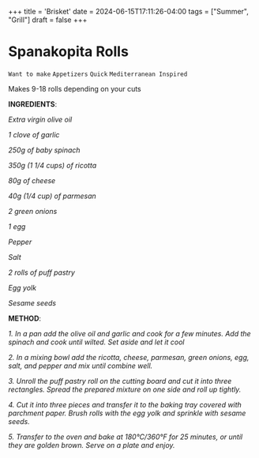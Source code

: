 +++
title = 'Brisket'
date = 2024-06-15T17:11:26-04:00
tags = ["Summer", "Grill"]
draft = false
+++
# Spanakopita Rolls

`Want to make` `Appetizers` `Quick` `Mediterranean Inspired`

Makes 9-18 rolls depending on your cuts

**INGREDIENTS**:

_Extra virgin olive oil_ 

_1 clove of garlic_ 

_250g of baby spinach_ 

_350g (1 1/4 cups) of ricotta_ 

_80g of cheese_ 

_40g (1/4 cup) of parmesan_ 

_2 green onions_ 

_1 egg_ 

_Pepper_ 

_Salt_ 

_2 rolls of puff pastry_ 

_Egg yolk_ 

_Sesame seeds_ 

**METHOD**:

_1. In a pan add the olive oil and garlic and cook for a few minutes. Add the spinach and cook until wilted. Set aside and let it cool_ 

_2. In a mixing bowl add the ricotta, cheese, parmesan, green onions, egg, salt, and pepper and mix until combine well._ 

_3. Unroll the puff pastry roll on the cutting board and cut it into three rectangles. Spread the prepared mixture on one side and roll up tightly._ 

_4. Cut it into three pieces and transfer it to the baking tray covered with parchment paper. Brush rolls with the egg yolk and sprinkle with sesame seeds._ 

_5. Transfer to the oven and bake at 180°C/360°F for 25 minutes, or until they are golden brown. Serve on a plate and enjoy._
